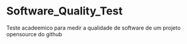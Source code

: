 # Software_Quality_Test
Teste acadeemico para medir a qualidade de software de um projeto opensource do github
